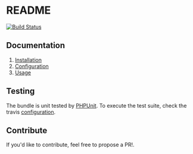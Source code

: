 # README
[![Build Status](https://secure.travis-ci.org/whyte624/MailboxAnalyzerBundle.png)](http://travis-ci.org/whyte624/MailboxAnalyzerBundle)

## Documentation

 1. [Installation](/Resources/doc/installation.md)
 2. [Configuration](/Resources/doc/configuration.md)
 3. [Usage](/Resources/doc/usage.md)

## Testing

The bundle is unit tested by [PHPUnit](http://www.phpunit.de/). To
execute the test suite, check the travis [configuration](/.travis.yml).

## Contribute

If you'd like to contribute, feel free to propose a PR!.
